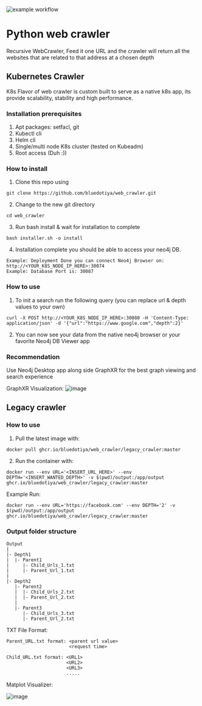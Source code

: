 ![example workflow](https://github.com/bluedotiya/web_crawler/actions/workflows/docker-publish-master.yml/badge.svg)
# Python web crawler
Recursive WebCrawler, Feed it one URL and the crawler will return all the websites that are related to that address at a chosen depth

## Kubernetes Crawler
K8s Flavor of web crawler is custom built to serve as a native k8s app, its provide scalability, stability and high performance.

### Installation prerequisites
1. Apt packages: setfacl, git
2. Kubectl cli
3. Helm cli
4. Single/multi node K8s cluster (tested on Kubeadm)
5. Root access (Duh :))

### How to install
1. Clone this repo using
```
git clone https://github.com/bluedotiya/web_crawler.git
```
2. Change to the new git directory
```
cd web_crawler
```
3. Run bash install & wait for installation to complete
```
bash installer.sh -o install
```
4. Installation complete you should be able to access your neo4j DB.
```
Example: Deployment Done you can connect Neo4j Browser on: http://<YOUR_K8S_NODE_IP_HERE>:30074
Example: Database Port is: 30087
```


### How to use
1. To init a search run the following query (you can replace url & depth values to your own)
```
curl -X POST http://<YOUR_K8S_NODE_IP_HERE>:30080 -H 'Content-Type: application/json' -d '{"url":"https://www.google.com","depth":2}'
```
2. You can now see your data from the native neo4j browser or your favorite Neo4j DB Viewer app

### Recommendation
Use Neo4j Desktop app along side GraphXR for the best graph viewing and search experience

GraphXR Visualization:
![image](https://user-images.githubusercontent.com/75704012/214429032-f19d2bb0-e09b-470e-94b2-faa925c3be59.png)


## Legacy crawler
### How to use
1. Pull the latest image with:
```
docker pull ghcr.io/bluedotiya/web_crawler/legacy_crawler:master
```
2. Run the container with:
```
docker run --env URL='<INSERT_URL_HERE>' --env DEPTH='<INSERT_WANTED_DEPTH>' -v $(pwd)/output:/app/output ghcr.io/bluedotiya/web_crawler/legacy_crawler:master 
```

Example Run:
```
docker run --env URL='https://facebook.com' --env DEPTH='2' -v $(pwd)/output:/app/output ghcr.io/bluedotiya/web_crawler/legacy_crawler:master
```

### Output folder structure

```
Output
|
|- Depth1
|  |- Parent1
|     |- Child_Urls_1.txt
|     |- Parent_Url_1.txt
|
|- Depth2
   |- Parent2
   |  |- Child_Urls_2.txt
   |  |- Parent_Url_2.txt
   |
   |- Parent3
      |- Child_Urls_3.txt
      |- Parent_Url_2.txt
```
TXT File Format:
```
Parent_URL.txt format: <parent url value>
                       <request time>

Child_URL.txt format: <URL1>
                      <URL2>
                      <URL3>
                      .....
```
Matplot Visualizer:

![image](https://user-images.githubusercontent.com/75704012/205511336-4a0af7d1-4b8a-4753-863a-4839a46966fe.png)

